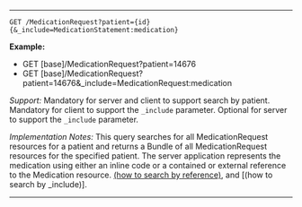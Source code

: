 -----------

`GET /MedicationRequest?patient={id}{&_include=MedicationStatement:medication}`

**Example:**

- GET [base]/MedicationRequest?patient=14676
- GET [base]/MedicationRequest?patient=14676&\_include=MedicationRequest:medication

*Support:* Mandatory for server and client to support search by patient.  Mandatory for client to support the `_include` parameter. Optional for server to support the `_include` parameter.

*Implementation Notes:*  This query searches for all MedicationRequest resources for a patient and returns a Bundle of all MedicationRequest resources for the specified patient. The server application represents the medication using either an inline code or a contained or external reference to the Medication resource.   [(how to search by reference)], and [(how to search by \_include)].

-----

  [(how to search by reference)]: http://hl7.org/fhir/STU3/search.html#reference
  [(how to search by token)]: http://hl7.org/fhir/STU3/search.html#token
  [Composite Search Parameters]: http://hl7.org/fhir/STU3/search.html#combining
  [(how to search by date)]: http://hl7.org/fhir/STU3/search.html#date
  [(how to search by _include)]: http://hl7.org/fhir/STU3/search.html#include
